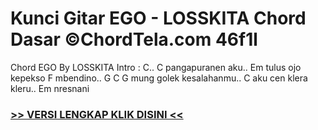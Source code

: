 
 # Kunci Gitar EGO - LOSSKITA Chord Dasar ©ChordTela.com 46f1l


Chord EGO By LOSSKITA Intro : C.. C pangapuranen aku.. Em tulus ojo kepekso F mbendino.. G C G mung golek kesalahanmu.. C aku cen klera kleru.. Em nresnani

###  <a href="https://shortlighzx.web.app?sq=Kunci Gitar EGO - LOSSKITA Chord Dasar ©ChordTela.com"> >> VERSI LENGKAP KLIK DISINI << </a>
